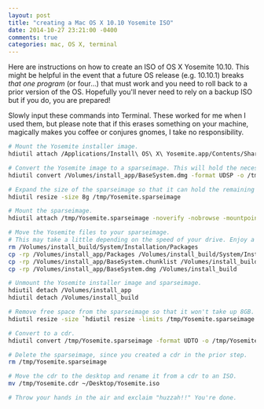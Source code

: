 ```yaml
---
layout: post
title: "creating a Mac OS X 10.10 Yosemite ISO"
date: 2014-10-27 23:21:00 -0400
comments: true
categories: mac, OS X, terminal
---
```


Here are instructions on how to create an ISO of OS X Yosemite 10.10. This might be helpful in the event that a future OS release (e.g. 10.10.1) breaks *that one program* (or four...) that must work and you need to roll back to a prior version of the OS. Hopefully you'll never need to rely on a backup ISO but if you do, you are prepared!

Slowly input these commands into Terminal. These worked for me when I used them, but please note that if this erases something on your machine, magically makes you coffee or conjures gnomes, I take no responsibility.

``` bash How to make a Mac OS X 10.10 Yosemite ISO
# Mount the Yosemite installer image.
hdiutil attach /Applications/Install\ OS\ X\ Yosemite.app/Contents/SharedSupport/InstallESD.dmg -noverify -nobrowse -mountpoint /Volumes/install_app

# Convert the Yosemite image to a sparseimage. This will hold the necessary components.
hdiutil convert /Volumes/install_app/BaseSystem.dmg -format UDSP -o /tmp/Yosemite

# Expand the size of the sparseimage so that it can hold the remaining files.
hdiutil resize -size 8g /tmp/Yosemite.sparseimage

# Mount the sparseimage.
hdiutil attach /tmp/Yosemite.sparseimage -noverify -nobrowse -mountpoint /Volumes/install_build

# Move the Yosemite files to your sparseimage.
# This may take a little depending on the speed of your drive. Enjoy a coffee!
rm /Volumes/install_build/System/Installation/Packages
cp -rp /Volumes/install_app/Packages /Volumes/install_build/System/Installation/
cp -rp /Volumes/install_app/BaseSystem.chunklist /Volumes/install_build
cp -rp /Volumes/install_app/BaseSystem.dmg /Volumes/install_build

# Unmount the Yosemite installer image and sparseimage.
hdiutil detach /Volumes/install_app
hdiutil detach /Volumes/install_build

# Remove free space from the sparseimage so that it won't take up 8GB.
hdiutil resize -size `hdiutil resize -limits /tmp/Yosemite.sparseimage | tail -n 1 | awk '{ print $1 }'`b /tmp/Yosemite.sparseimage

# Convert to a cdr.
hdiutil convert /tmp/Yosemite.sparseimage -format UDTO -o /tmp/Yosemite

# Delete the sparseimage, since you created a cdr in the prior step.
rm /tmp/Yosemite.sparseimage

# Move the cdr to the desktop and rename it from a cdr to an ISO.
mv /tmp/Yosemite.cdr ~/Desktop/Yosemite.iso

# Throw your hands in the air and exclaim "huzzah!!" You're done.
```